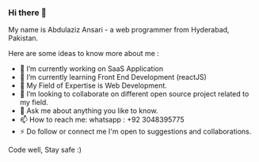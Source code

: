 ### Hi there 👋

My name is Abdulaziz Ansari - a web programmer from Hyderabad, Pakistan.
<!--
**abdulaziz18/abdulaziz18** is a ✨ _special_ ✨ repository because its `README.md` (this file) appears on your GitHub profile.
-->
Here are some ideas to know more about me :

- 🔭 I’m currently working on SaaS Application
- 🌱 I’m currently learning Front End Development (reactJS)
- 🤔 My Field of Expertise is Web Development.
- 👯 I’m looking to collaborate on different open source project related to my field.
- 💬 Ask me about anything you like to know.
- 📫 How to reach me: whatsapp : +92 3048395775
- ⚡ Do follow or connect me I'm open to suggestions and collaborations.

Code well, Stay safe :)
